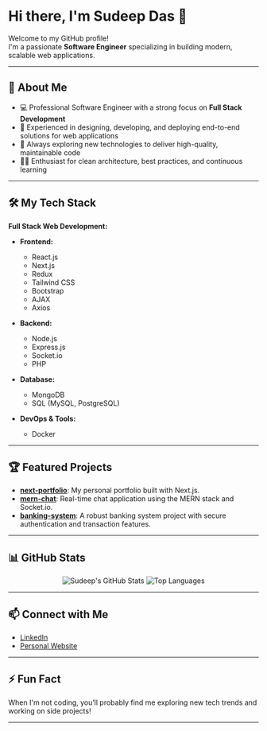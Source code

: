 # Hi there, I'm Sudeep Das 👋

Welcome to my GitHub profile!  
I'm a passionate **Software Engineer** specializing in building modern, scalable web applications.

---

## 🚀 About Me

- 💻 Professional Software Engineer with a strong focus on **Full Stack Development**
- 🧩 Experienced in designing, developing, and deploying end-to-end solutions for web applications
- 🌱 Always exploring new technologies to deliver high-quality, maintainable code
- 👨‍💻 Enthusiast for clean architecture, best practices, and continuous learning

---

## 🛠️ My Tech Stack

**Full Stack Web Development:**
- **Frontend:**  
  - React.js  
  - Next.js  
  - Redux  
  - Tailwind CSS  
  - Bootstrap  
  - AJAX  
  - Axios

- **Backend:**  
  - Node.js  
  - Express.js  
  - Socket.io  
  - PHP

- **Database:**  
  - MongoDB  
  - SQL (MySQL, PostgreSQL)

- **DevOps & Tools:**  
  - Docker

---

## 🏆 Featured Projects

- [**next-portfolio**](https://github.com/sudeep1098/next-portfolio): My personal portfolio built with Next.js.
- [**mern-chat**](https://github.com/sudeep1098/mern-chat): Real-time chat application using the MERN stack and Socket.io.
- [**banking-system**](https://github.com/sudeep1098/banking-system): A robust banking system project with secure authentication and transaction features.

---

## 📊 GitHub Stats

<p align="center">
  <img src="https://github-readme-stats-sigma-five.vercel.app/api?username=sudeep1098&show_icons=true&theme=react&hide_border=true" alt="Sudeep's GitHub Stats" />
  <img src="https://github-readme-stats-sigma-five.vercel.app/api/top-langs/?username=sudeep1098&layout=compact&theme=react&hide_border=true" alt="Top Languages" />
</p>

---

## 📫 Connect with Me

- [LinkedIn](https://www.linkedin.com/in/sudeep-das-52a00924b/)
- [Personal Website](https://sudeepdas.vercel.app/)

---

## ⚡ Fun Fact

When I'm not coding, you’ll probably find me exploring new tech trends and working on side projects!

---
